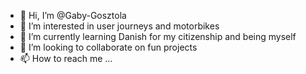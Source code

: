 - 👋 Hi, I’m @Gaby-Gosztola
- 👀 I’m interested in user journeys and motorbikes
- 🌱 I’m currently learning Danish for my citizenship and being myself
- 💞️ I’m looking to collaborate on fun projects
- 📫 How to reach me ...

<!---
Gaby-Gosztola/Gaby-Gosztola is a ✨ special ✨ repository because its `README.md` (this file) appears on your GitHub profile.
You can click the Preview link to take a look at your changes.
--->
